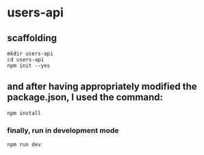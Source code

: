 # users-api

## scaffolding

```shell
mkdir users-api
cd users-api
npm init --yes
```

## and after having appropriately modified the package.json, I used the command:

```shell
npm install
```

### finally, run in development mode

```shell
npm run dev
```
